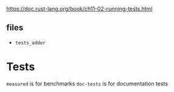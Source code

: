 https://doc.rust-lang.org/book/ch11-02-running-tests.html

## files

- `tests_adder`

# Tests

`measured` is for benchmarks
`doc-tests` is for documentation tests
